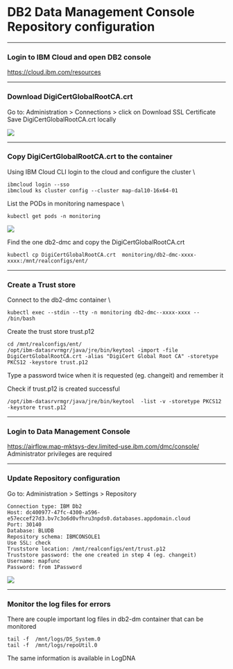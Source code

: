 # DB2 Data Management Console Repository configuration

---
### Login to IBM Cloud and open DB2 console

https://cloud.ibm.com/resources

---
### Download DigiCertGlobalRootCA.crt

Go to: Administration > Connections > click on Download SSL Certificate \
Save DigiCertGlobalRootCA.crt locally

<img src="https://github.ibm.com/CIO-MAP/MAP-ETL-Framework-AirflowK8s/blob/master/docs/pics/7_1.jpg">

---
### Copy DigiCertGlobalRootCA.crt to the container

Using IBM Cloud CLI login to the cloud and configure the cluster \
```
ibmcloud login --sso
ibmcloud ks cluster config --cluster map-dal10-16x64-01
```

List the PODs in monitoring namespace \
```
kubectl get pods -n monitoring
```

<img src="https://github.ibm.com/CIO-MAP/MAP-ETL-Framework-AirflowK8s/blob/master/docs/pics/7_2.jpg">

Find the one db2-dmc and copy the DigiCertGlobalRootCA.crt
```
kubectl cp DigiCertGlobalRootCA.crt  monitoring/db2-dmc-xxxx-xxxx:/mnt/realconfigs/ent/
```

---
### Create a Trust store

Connect to the db2-dmc container \
```
kubectl exec --stdin --tty -n monitoring db2-dmc--xxxx-xxxx -- /bin/bash
```

Create the trust store trust.p12
```
cd /mnt/realconfigs/ent/
/opt/ibm-datasrvrmgr/java/jre/bin/keytool -import -file DigiCertGlobalRootCA.crt -alias "DigiCert Global Root CA" -storetype PKCS12 -keystore trust.p12
```

Type a password twice when it is requested (eg. changeit) and remember it

Check if trust.p12 is created successful
```
/opt/ibm-datasrvrmgr/java/jre/bin/keytool  -list -v -storetype PKCS12 -keystore trust.p12
```

---
### Login to Data Management Console

https://airflow.map-mktsys-dev.limited-use.ibm.com/dmc/console/ \
Administrator privileges are required

---
### Update Repository configuration

Go to: Administration > Settings > Repository
```
Connection type: IBM Db2
Host: dc400977-47fc-4300-a596-e57eccef27d3.bv7c3o6d0vfhru3npds0.databases.appdomain.cloud
Port: 30140
Database: BLUDB
Repository schema: IBMCONSOLE1
Use SSL: check
Truststore location: /mnt/realconfigs/ent/trust.p12
Truststore password: the one created in step 4 (eg. changeit)
Username: mapfunc
Password: from 1Password
```

<img src="https://github.ibm.com/CIO-MAP/MAP-ETL-Framework-AirflowK8s/blob/master/docs/pics/7_3.jpg">

---

### Monitor the log files for errors

There are couple important log files in db2-dm container that can be monitored
```
tail -f  /mnt/logs/DS_System.0
tail -f  /mnt/logs/repoUtil.0 
```

The same information is available in LogDNA